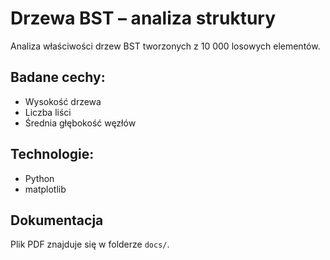 # Drzewa BST – analiza struktury

Analiza właściwości drzew BST tworzonych z 10 000 losowych elementów.

## Badane cechy:
- Wysokość drzewa
- Liczba liści
- Średnia głębokość węzłów

## Technologie:
- Python
- matplotlib

## Dokumentacja
Plik PDF znajduje się w folderze `docs/`.